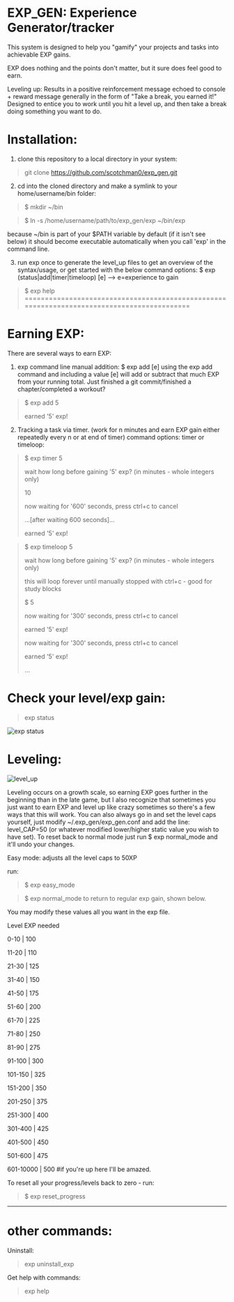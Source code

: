 # EXP_GEN: Experience Generator/tracker

This system is designed to help you "gamify" your projects and tasks into achievable EXP gains.

EXP does nothing and the points don't matter, but it sure does feel good to earn. 

Leveling up: Results in a positive reinforcement message echoed to console + reward message generally in the form of "Take a break, you earned it!" Designed to entice you to work until you hit a level up, and then take a break doing something you want to do. 

# Installation:
1. clone this repository to a local directory in your system:

> git clone https://github.com/scotchman0/exp_gen.git

2. cd into the cloned directory and make a symlink to your home/username/bin folder:

>$ mkdir ~/bin

>$ ln -s /home/username/path/to/exp_gen/exp ~/bin/exp

because ~/bin is part of your $PATH variable by default (if it isn't see below) it should become executable automatically when you call 'exp' in the command line. 

3. run exp once to generate the level_up files to get an overview of the syntax/usage, or get started with the below command options: $ exp (status|add|timer|timeloop) [e]  --> e=experience to gain

> $ exp help
===========================================================================================
# Earning EXP:
There are several ways to earn EXP:

1. exp command line manual addition:
$ exp add [e]
using the exp add command and including a value [e] will add or subtract that much EXP from your running total.
Just finished a git commit/finished a chapter/completed a workout?

> $ exp add 5
> 
> earned '5' exp!


2. Tracking a task via timer. (work for n minutes and earn EXP gain either repeatedly every n or at end of timer)
command options: timer or timeloop:

> $ exp timer 5
> 
> wait how long before gaining '5' exp? (in minutes - whole integers only)
> 
> 10
> 
> now waiting for '600' seconds, press ctrl+c to cancel
> 
> ...[after waiting 600 seconds]...
> 
> earned '5' exp!


> $ exp timeloop 5
> 
> wait how long before gaining '5' exp? (in minutes - whole integers only)
> 
> this will loop forever until manually stopped with ctrl+c - good for study blocks
> 
> $ 5
> 
> now waiting for '300' seconds, press ctrl+c to cancel
> 
> earned '5' exp!
> 
> now waiting for '300' seconds, press ctrl+c to cancel
> 
> earned '5' exp!
> 
> ...

# Check your level/exp gain:

> exp status

![exp status](https://user-images.githubusercontent.com/35974491/122405010-aefa4200-cf4d-11eb-9843-ae4bf00b7254.png)


# Leveling: 

![level_up](https://user-images.githubusercontent.com/35974491/122405235-e0730d80-cf4d-11eb-86a6-28327fff3eb5.png)


Leveling occurs on a growth scale, so earning EXP goes further in the beginning than in the late game, but I also recognize that sometimes you just want to earn EXP and level up like crazy sometimes so there's a few ways that this will work. You can also always go in and set the level caps yourself, just modify ~/.exp_gen/exp_gen.conf and add the line: level_CAP=50 (or whatever modified lower/higher static value you wish to have set). To reset back to normal mode just run $ exp normal_mode and it'll undo your changes.

Easy mode:
adjusts all the level caps to 50XP

run:
> $ exp easy_mode 

> $ exp normal_mode to return to regular exp gain, shown below.


You may modify these values all you want in the exp file. 


Level 				EXP needed

0-10		|		  100

11-20		|		  110

21-30		|		  125

31-40		|		  150

41-50		|		  175

51-60		|		  200

61-70		|		  225

71-80		|		  250

81-90		|		  275

91-100	|			300

101-150	|			325

151-200		|		350

201-250		|		375

251-300			|	400

301-400		|		425

401-500		|		450

501-600		|		475

601-10000		|	500 #if you're up here I'll be amazed.


To reset all your progress/levels back to zero - run:

> $ exp reset_progress

----------------------------------------

# other commands:
Uninstall:

> exp uninstall_exp

Get help with commands:

> exp help



